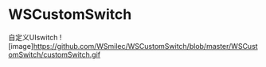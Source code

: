 # WSCustomSwitch
自定义UIswitch
![image]https://github.com/WSmilec/WSCustomSwitch/blob/master/WSCustomSwitch/customSwitch.gif
